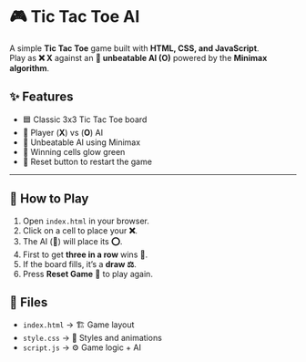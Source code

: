 # 🎮 Tic Tac Toe AI

A simple **Tic Tac Toe** game built with **HTML, CSS, and JavaScript**.  
Play as **❌ X** against an **🤖 unbeatable AI (O)** powered by the **Minimax algorithm**.

## ✨ Features
- 🟦 Classic 3x3 Tic Tac Toe board  
- 🙋 Player (**X**) vs (**O**) AI  
- 🧠 Unbeatable AI using Minimax  
- 🌟 Winning cells glow green  
- 🔄 Reset button to restart the game  

---

## 🎯 How to Play
1. Open `index.html` in your browser.  
2. Click on a cell to place your **❌**.  
3. The AI (**🤖**) will place its **⭕**.  
4. First to get **three in a row** wins 🎉.  
5. If the board fills, it’s a **draw ⚖️**.  
6. Press **Reset Game** 🔄 to play again.  

## 📂 Files
- `index.html` → 🏗️ Game layout  
- `style.css` → 🎨 Styles and animations  
- `script.js` → ⚙️ Game logic + AI  

